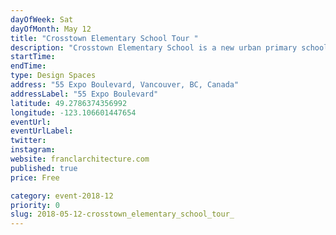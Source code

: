 ```yaml
---
dayOfWeek: Sat
dayOfMonth: May 12
title: "Crosstown Elementary School Tour "
description: "Crosstown Elementary School is a new urban primary school for downtown Vancouver families. Join us a for a tour of the school and its community-oriented spaces. Presented by Francl Architecture."
startTime: 
endTime: 
type: Design Spaces
address: "55 Expo Boulevard, Vancouver, BC, Canada"
addressLabel: "55 Expo Boulevard"
latitude: 49.2786374356992
longitude: -123.106601447654
eventUrl: 
eventUrlLabel: 
twitter: 
instagram: 
website: franclarchitecture.com
published: true
price: Free

category: event-2018-12
priority: 0
slug: 2018-05-12-crosstown_elementary_school_tour_
---
```

